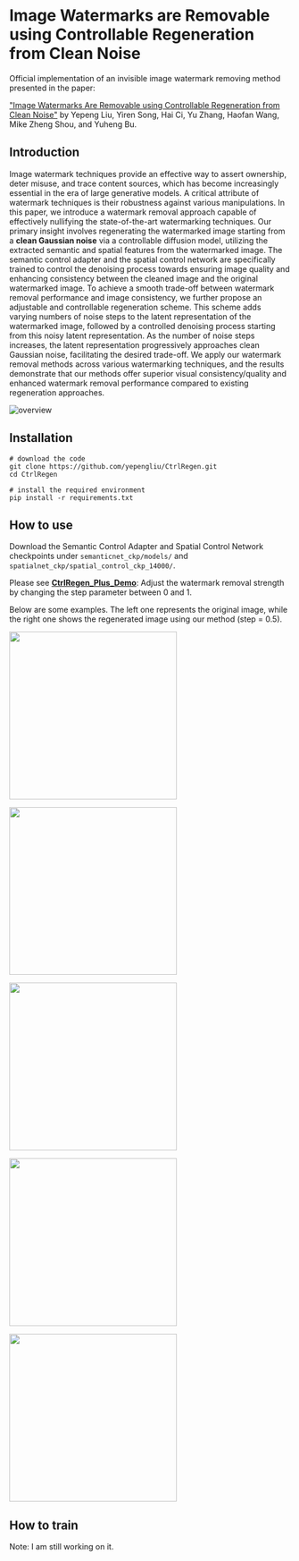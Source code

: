 # Image Watermarks are Removable using Controllable Regeneration from Clean Noise

Official implementation of an invisible image watermark removing method presented in the paper:

["Image Watermarks Are Removable using Controllable Regeneration from Clean Noise"](https://arxiv.org/abs/2410.05470) by Yepeng Liu, Yiren Song, Hai Ci, Yu Zhang, Haofan Wang, Mike Zheng Shou, and Yuheng Bu.

## Introduction

Image watermark techniques provide an effective way to assert ownership, deter misuse, and trace content sources, which has become increasingly essential in the era of large generative models. A critical attribute of watermark techniques is their robustness against various manipulations. In this paper, we introduce a watermark removal approach capable of effectively nullifying the state-of-the-art watermarking techniques. Our primary insight involves regenerating the watermarked image starting from a **clean Gaussian noise** via a controllable diffusion model, utilizing the extracted semantic and spatial features from the watermarked image. The semantic control adapter and the spatial control network are specifically trained to control the denoising process towards ensuring image quality and enhancing consistency between the cleaned image and the original watermarked image. To achieve a smooth trade-off between watermark removal performance and image consistency, we further propose an adjustable and controllable regeneration scheme. This scheme adds varying numbers of noise steps to the latent representation of the watermarked image, followed by a controlled denoising process starting from this noisy latent representation. As the number of noise steps increases, the latent representation progressively approaches clean Gaussian noise, facilitating the desired trade-off. We apply our watermark removal methods across various watermarking techniques, and the results demonstrate that our methods offer superior visual consistency/quality and enhanced watermark removal performance compared to existing regeneration approaches.


![overview](https://github.com/user-attachments/assets/0776782c-e5d7-4fea-9600-c3ec6f58c812)


## Installation
```
# download the code
git clone https://github.com/yepengliu/CtrlRegen.git
cd CtrlRegen

# install the required environment
pip install -r requirements.txt
```

## How to use
Download the Semantic Control Adapter and Spatial Control Network checkpoints under `semanticnet_ckp/models/` and `spatialnet_ckp/spatial_control_ckp_14000/`.

Please see [**CtrlRegen_Plus_Demo**](ctrlregen_plus_demo.ipynb): Adjust the watermark removal strength by changing the step parameter between 0 and 1.

Below are some examples. The left one represents the original image, while the right one shows the regenerated image using our method (step = 0.5).

<p><img src="https://github.com/user-attachments/assets/7a112970-d60d-4760-80d9-a4f42f905526" width="300"></p>

<p><img src="https://github.com/user-attachments/assets/1dcbbdc5-d2f4-4de6-b064-b5ffc1a45ccd" width="300"></p>

<p><img src="https://github.com/user-attachments/assets/768a0fcb-ba72-4242-bf0e-579c11b3558a" width="300"></p>

<p><img src="https://github.com/user-attachments/assets/e83a07da-0a74-40e4-aa43-d256f7fdb3ad" width="300"></p>

<p><img src="https://github.com/user-attachments/assets/93295f22-e264-48ce-afc7-35c59b3256e7" width="300"></p>

## How to train




Note: I am still working on it.

